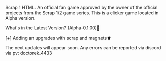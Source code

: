 Scrap 1 HTML. An official fan game approved by the owner of the official projects from the Scrap 1/2 game series. This is a clicker game located in Alpha version.

What's in the Latest Version? (Alpha-0.1.00)🤔

[+] Adding an upgrades with scrap and magnets⬆️

The next updates will appear soon. Any errors can be reported via discord via pv: doctorek_4433
